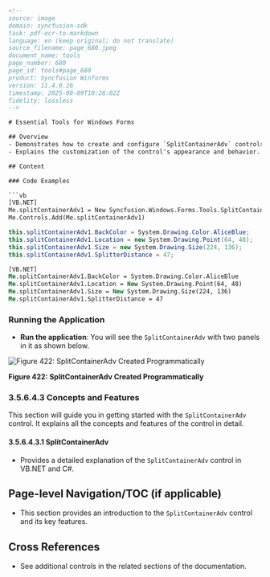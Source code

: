 ```html
<!-- 
source: image
domain: syncfusion-sdk
task: pdf-ocr-to-markdown
language: en (keep original; do not translate)
source_filename: page_680.jpeg
document_name: tools
page_number: 680
page_id: tools#page_680
product: Syncfusion Winforms
version: 11.4.0.26
timestamp: 2025-08-09T10:28:02Z
fidelity: lossless
-->

# Essential Tools for Windows Forms

## Overview
- Demonstrates how to create and configure `SplitContainerAdv` controls in VB.NET and C#.
- Explains the customization of the control's appearance and behavior.

## Content

### Code Examples

```vb
[VB.NET]
Me.splitContainerAdv1 = New Syncfusion.Windows.Forms.Tools.SplitContainerAdv()
Me.Controls.Add(Me.splitContainerAdv1)
```

```csharp
this.splitContainerAdv1.BackColor = System.Drawing.Color.AliceBlue;
this.splitContainerAdv1.Location = new System.Drawing.Point(64, 48);
this.splitContainerAdv1.Size = new System.Drawing.Size(224, 136);
this.splitContainerAdv1.SplitterDistance = 47;
```

```vb
[VB.NET]
Me.splitContainerAdv1.BackColor = System.Drawing.Color.AliceBlue
Me.splitContainerAdv1.Location = New System.Drawing.Point(64, 48)
Me.splitContainerAdv1.Size = New System.Drawing.Size(224, 136)
Me.splitContainerAdv1.SplitterDistance = 47
```

### Running the Application
- **Run the application**: You will see the `SplitContainerAdv` with two panels in it as shown below.

![Figure 422: SplitContainerAdv Created Programmatically](attachment://image.png)

**Figure 422: SplitContainerAdv Created Programmatically**

### 3.5.6.4.3 Concepts and Features

This section will guide you in getting started with the `SplitContainerAdv` control. It explains all the concepts and features of the control in detail.

#### 3.5.6.4.3.1 SplitContainerAdv
- Provides a detailed explanation of the `SplitContainerAdv` control in VB.NET and C#.

## Page-level Navigation/TOC (if applicable)
- This section provides an introduction to the `SplitContainerAdv` control and its key features.

## Cross References
- See additional controls in the related sections of the documentation.

<!-- tags: [Syncfusion Winforms, SplitContainerAdv, control configuration] keywords: [Windows Forms, SplitContainerAdv, VB.NET, C#, programmatic creation, customization, features] -->
```